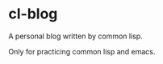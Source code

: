 cl-blog
===

A personal blog written by common lisp. 

Only for practicing common lisp and emacs. 

